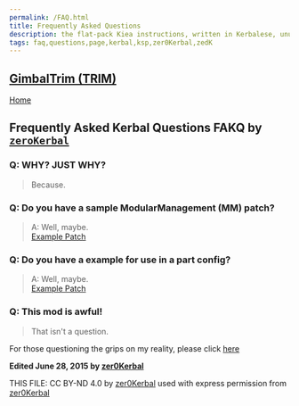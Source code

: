 ```yaml
---
permalink: /FAQ.html
title: Frequently Asked Questions
description: the flat-pack Kiea instructions, written in Kerbalese, unusally present
tags: faq,questions,page,kerbal,ksp,zer0Kerbal,zedK
---
```

<!-- FAKQ.md v1.0.0.0
GimbalTrim (TRIM)
created: 20 Jun 2022
updated: 20 Jun 2023

TEMPLATE: FAKQ.md v1.0.0.0
created: 01 Apr 2022
updated: 30 Apr 2023
-->
## [GimbalTrim (TRIM)][mod]

[Home](/index.md)

## Frequently Asked Kerbal Questions **FAKQ** by [`zeroKerbal`][zedk]

### Q: WHY? JUST WHY?

>Because.

### Q: Do you have a sample ModularManagement (MM) patch?

> A: Well, maybe.  
> [Example Patch](./FAKQ/ExamplePatch.md)

### Q: Do you have a example for use in a part config?

> A: Well, maybe.  
> [Example Patch](./FAKQ/ExamplePatch.md)

### Q: This mod is awful!

>That isn't a question.

For those questioning the grips on my reality, please click [here](https://forum.kerbalspaceprogram.com/)

**Edited June 28, 2015 by [zer0Kerbal][zedk]**

THIS FILE: CC BY-ND 4.0 by [zer0Kerbal][zedk]
  used with express permission from [zer0Kerbal][zedk]

[zedk]: https://github.com/zer0Kerbal "zer0Kerbal"
[mod]: https://www.curseforge.com/kerbal/ksp-mods/GimbalTrim "GimbalTrim (TRIM)"
